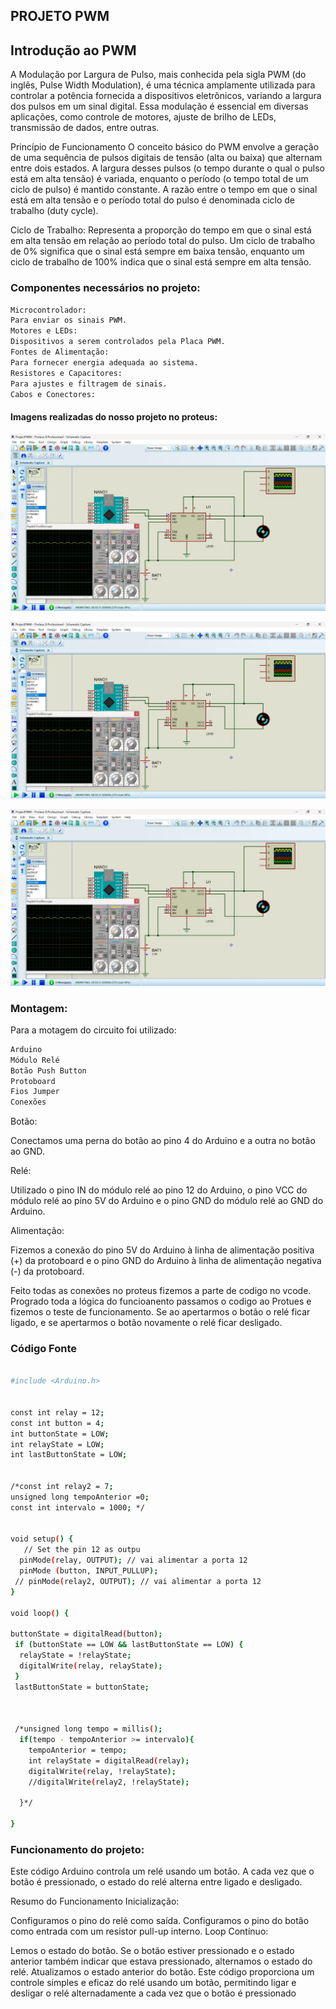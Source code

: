 ## PROJETO PWM


## Introdução ao PWM 
A Modulação por Largura de Pulso, mais conhecida pela sigla PWM (do inglês, Pulse Width Modulation), é uma técnica amplamente utilizada para controlar a potência fornecida a dispositivos eletrônicos, variando a largura dos pulsos em um sinal digital. Essa modulação é essencial em diversas aplicações, como controle de motores, ajuste de brilho de LEDs, transmissão de dados, entre outras.

Princípio de Funcionamento
O conceito básico do PWM envolve a geração de uma sequência de pulsos digitais de tensão (alta ou baixa) que alternam entre dois estados. A largura desses pulsos (o tempo durante o qual o pulso está em alta tensão) é variada, enquanto o período (o tempo total de um ciclo de pulso) é mantido constante. A razão entre o tempo em que o sinal está em alta tensão e o período total do pulso é denominada ciclo de trabalho (duty cycle).

Ciclo de Trabalho: Representa a proporção do tempo em que o sinal está em alta tensão em relação ao período total do pulso. Um ciclo de trabalho de 0% significa que o sinal está sempre em baixa tensão, enquanto um ciclo de trabalho de 100% indica que o sinal está sempre em alta tensão.

### Componentes necessários no projeto: 

```sh
Microcontrolador:
Para enviar os sinais PWM.
Motores e LEDs:
Dispositivos a serem controlados pela Placa PWM.
Fontes de Alimentação:
Para fornecer energia adequada ao sistema.
Resistores e Capacitores:
Para ajustes e filtragem de sinais.
Cabos e Conectores:

```

#### Imagens realizadas do nosso projeto no proteus: 


![alt text](image.png)

![alt text](image-1.png)

![alt text](image-2.png)

### Montagem:

Para a motagem do circuito foi utilizado:

```sh
Arduino
Módulo Relé
Botão Push Button
Protoboard
Fios Jumper
Conexões
```

Botão:

Conectamos uma perna do botão ao pino 4 do Arduino e a outra no botão ao GND.

Relé:

Utilizado o pino IN do módulo relé ao pino 12 do Arduino, o pino VCC do módulo relé ao pino 5V do Arduino e o pino GND do módulo relé ao GND do Arduino.

Alimentação:

Fizemos a conexão do pino 5V do Arduino à linha de alimentação positiva (+) da protoboard e o pino GND do Arduino à linha de alimentação negativa (-) da protoboard.


Feito todas as conexões no proteus fizemos a parte de codigo no vcode. Progrado toda a lógica do funcioanento passamos o codigo ao Protues e fizemos o teste de funcionamento. Se ao apertarmos o botão o relé ficar ligado, e se apertarmos o botão novamente o relé ficar desligado.

### Código Fonte 

```sh 

#include <Arduino.h>


const int relay = 12; 
const int button = 4; 
int buttonState = LOW;
int relayState = LOW;
int lastButtonState = LOW;


/*const int relay2 = 7; 
unsigned long tempoAnterior =0;
const int intervalo = 1000; */


void setup() {
   // Set the pin 12 as outpu
  pinMode(relay, OUTPUT); // vai alimentar a porta 12
  pinMode (button, INPUT_PULLUP);
 // pinMode(relay2, OUTPUT); // vai alimentar a porta 12
}

void loop() {
 
buttonState = digitalRead(button);
 if (buttonState == LOW && lastButtonState == LOW) {
  relayState = !relayState;
  digitalWrite(relay, relayState);
 }
 lastButtonState = buttonState; 



 /*unsigned long tempo = millis();
  if(tempo - tempoAnterior >= intervalo){
    tempoAnterior = tempo;
    int relayState = digitalRead(relay);
    digitalWrite(relay, !relayState); 
    //digitalWrite(relay2, !relayState); 

  }*/
  
}

```	

### Funcionamento do projeto: 

Este código Arduino controla um relé usando um botão. A cada vez que o botão é pressionado, o estado do relé alterna entre ligado e desligado. 


Resumo do Funcionamento
Inicialização:

Configuramos o pino do relé como saída.
Configuramos o pino do botão como entrada com um resistor pull-up interno.
Loop Contínuo:

Lemos o estado do botão.
Se o botão estiver pressionado e o estado anterior também indicar que estava pressionado, alternamos o estado do relé.
Atualizamos o estado anterior do botão.
Este código proporciona um controle simples e eficaz do relé usando um botão, permitindo ligar e desligar o relé alternadamente a cada vez que o botão é pressionado
